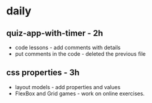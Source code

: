 # daily

## quiz-app-with-timer - 2h
* code lessons - add comments with details
* put comments in the code - deleted the previous file

## css properties - 3h
* layout models - add properties and values
* FlexBox and Grid games - work on online exercises.